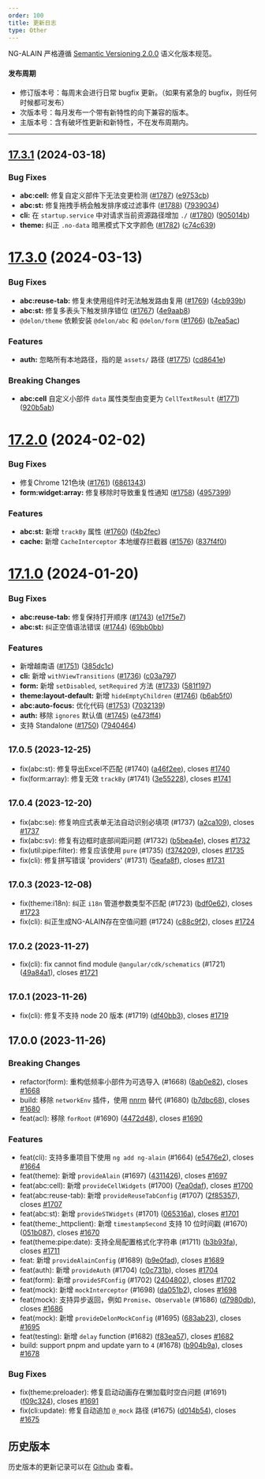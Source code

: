 ```yaml
---
order: 100
title: 更新日志
type: Other
---
```


NG-ALAIN 严格遵循 [Semantic Versioning 2.0.0](http://semver.org/lang/zh-CN/) 语义化版本规范。

#### 发布周期

* 修订版本号：每周末会进行日常 bugfix 更新。（如果有紧急的 bugfix，则任何时候都可发布）
* 次版本号：每月发布一个带有新特性的向下兼容的版本。
* 主版本号：含有破坏性更新和新特性，不在发布周期内。

---

## [17.3.1](https://github.com/ng-alain/delon/compare/17.3.0...17.3.1) (2024-03-18)

### Bug Fixes

* **abc:cell:** 修复自定义部件下无法变更检测 ([#1787](https://github.com/ng-alain/delon/issues/1787)) ([e9753cb](https://github.com/ng-alain/delon/commit/e9753cb43c392a5807319813c4db501701a72dc3))
* **abc:st:** 修复拖拽手柄会触发排序或过滤事件 ([#1788](https://github.com/ng-alain/delon/issues/1788)) ([7939034](https://github.com/ng-alain/delon/commit/79390340d50d7ce5fb7698857be574df663b250b))
* **cli:** 在 `startup.service` 中对请求当前资源路径增加 `./` ([#1780](https://github.com/ng-alain/delon/issues/1780)) ([905014b](https://github.com/ng-alain/delon/commit/905014bd09994b784dc467ae2884a1a3e99875de))
* **theme:** 纠正 `.no-data` 暗黑模式下文字颜色 ([#1782](https://github.com/ng-alain/delon/issues/1782)) ([c74c639](https://github.com/ng-alain/delon/commit/c74c6395bb96b59a15e480736c133889c911f709))


# [17.3.0](https://github.com/ng-alain/delon/compare/17.2.0...17.3.0) (2024-03-13)

### Bug Fixes

* **abc:reuse-tab:** 修复未使用组件时无法触发路由复用 ([#1769](https://github.com/ng-alain/delon/issues/1769)) ([4cb939b](https://github.com/ng-alain/delon/commit/4cb939b390967262584f1ca50623f764fe98fa7f))
* **abc:st:** 修复多表头下触发排序错位 ([#1767](https://github.com/ng-alain/delon/issues/1767)) ([4e9aab8](https://github.com/ng-alain/delon/commit/4e9aab89105df1f01061c51acfc921e06270c772))
* `@delon/theme` 依赖安装 `@delon/abc` 和 `@delon/form` ([#1766](https://github.com/ng-alain/delon/issues/1766)) ([b7ea5ac](https://github.com/ng-alain/delon/commit/b7ea5ac9d08d97bec9609f6a4572213ba79116a8))

### Features

* **auth:** 忽略所有本地路径，指的是 `assets/` 路径 ([#1775](https://github.com/ng-alain/delon/issues/1775)) ([cd8641e](https://github.com/ng-alain/delon/commit/cd8641e5902e1eedd78053591e84320426502be9))

### Breaking Changes

* **abc:cell** 自定义小部件 `data` 属性类型由变更为 `CellTextResult` ([#1771](https://github.com/ng-alain/delon/issues/1771)) ([920b5ab](https://github.com/ng-alain/delon/commit/920b5abc240761a2248feaa45d8f2fd046177f19))


# [17.2.0](https://github.com/ng-alain/delon/compare/17.1.0...17.2.0) (2024-02-02)

### Bug Fixes

* 修复Chrome 121色块 ([#1761](https://github.com/ng-alain/delon/issues/1761)) ([6861343](https://github.com/ng-alain/delon/commit/6861343bbe3219dd588cb7ffc062984fa8a3a64e))
* **form:widget:array:** 修复移除时导致重复性通知 ([#1758](https://github.com/ng-alain/delon/issues/1758)) ([4957399](https://github.com/ng-alain/delon/commit/49573999a63796a93a63eae63f392ff4da994e3d))

### Features

* **abc:st:** 新增 `trackBy` 属性 ([#1760](https://github.com/ng-alain/delon/issues/1760)) ([f4b2fec](https://github.com/ng-alain/delon/commit/f4b2feca272139ad70b7814e3ce5f407e07ef931))
* **cache:** 新增 `CacheInterceptor` 本地缓存拦截器 ([#1576](https://github.com/ng-alain/delon/issues/1576)) ([837f4f0](https://github.com/ng-alain/delon/commit/837f4f0f7ac90da9912be8c6b3a1d7aa0c22b220))


# [17.1.0](https://github.com/ng-alain/delon/compare/17.0.5...17.1.0) (2024-01-20)

### Bug Fixes

* **abc:reuse-tab:** 修复保持打开顺序 ([#1743](https://github.com/ng-alain/delon/issues/1743)) ([e17f5e7](https://github.com/ng-alain/delon/commit/e17f5e7813ff1da26ce4bada81c5b098bc190b8c))
* **abc:st:** 纠正空值语法错误 ([#1744](https://github.com/ng-alain/delon/issues/1744)) ([69bb0bb](https://github.com/ng-alain/delon/commit/69bb0bb432b100cf8a6c5ec87e0fd28dd2923d7d))

### Features

* 新增越南语 ([#1751](https://github.com/ng-alain/delon/issues/1751)) ([385dc1c](https://github.com/ng-alain/delon/commit/385dc1c716327e899f5e61d9823c3deba26ee4bf))
* **cli:** 新增 `withViewTransitions` ([#1736](https://github.com/ng-alain/delon/issues/1736)) ([c03a797](https://github.com/ng-alain/delon/commit/c03a797c9fb2405acb8455e9c236f23296577c0e))
* **form:** 新增 `setDisabled`, `setRequired` 方法 ([#1733](https://github.com/ng-alain/delon/issues/1733)) ([581f197](https://github.com/ng-alain/delon/commit/581f197be67e33189aee44b31465fb8b6d21c640))
* **theme:layout-default:** 新增 `hideEmptyChildren` ([#1746](https://github.com/ng-alain/delon/issues/1746)) ([b6ab5f0](https://github.com/ng-alain/delon/commit/b6ab5f01c18d1668989925377da84b467aa8ee27))
* **abc:auto-focus:** 优化代码 ([#1753](https://github.com/ng-alain/delon/issues/1753)) ([7032139](https://github.com/ng-alain/delon/commit/7032139472381e5f4619dc0b71c31e43a986965b))
* **auth:** 移除 `ignores` 默认值 ([#1745](https://github.com/ng-alain/delon/issues/1745)) ([e473ff4](https://github.com/ng-alain/delon/commit/e473ff4efc4299a7f2cb2e96dd44fdefedae8e82))
* 支持 Standalone ([#1750](https://github.com/ng-alain/delon/issues/1750)) ([7940464](https://github.com/ng-alain/delon/commit/7940464f69f93f3a1c3013a916d29f73146516d9))


## <small>17.0.5 (2023-12-25)</small>

* fix(abc:st): 修复导出Excel不匹配 (#1740) ([a46f2ee](https://github.com/ng-alain/delon/commit/a46f2ee)), closes [#1740](https://github.com/ng-alain/delon/issues/1740)
* fix(form:array): 修复无效 `trackBy` (#1741) ([3e55228](https://github.com/ng-alain/delon/commit/3e55228)), closes [#1741](https://github.com/ng-alain/delon/issues/1741)


## <small>17.0.4 (2023-12-20)</small>

* fix(abc:se): 修复响应式表单无法自动识别必填项 (#1737) ([a2ca109](https://github.com/ng-alain/delon/commit/a2ca109)), closes [#1737](https://github.com/ng-alain/delon/issues/1737)
* fix(abc:sv): 修复有边框时底部间距问题 (#1732) ([b5bea4e](https://github.com/ng-alain/delon/commit/b5bea4e)), closes [#1732](https://github.com/ng-alain/delon/issues/1732)
* fix(util:pipe:filter): 修复应该使用 `pure` (#1735) ([f374209](https://github.com/ng-alain/delon/commit/f374209)), closes [#1735](https://github.com/ng-alain/delon/issues/1735)
* fix(cli): 修复拼写错误 'providers' (#1731) ([5eafa8f](https://github.com/ng-alain/delon/commit/5eafa8f)), closes [#1731](https://github.com/ng-alain/delon/issues/1731)


## <small>17.0.3 (2023-12-08)</small>

* fix(theme:i18n): 纠正 `i18n` 管道参数类型不匹配 (#1723) ([bdf0e62](https://github.com/ng-alain/delon/commit/bdf0e62)), closes [#1723](https://github.com/ng-alain/delon/issues/1723)
* fix(cli): 纠正生成NG-ALAIN存在空值问题 (#1724) ([c88c9f2](https://github.com/ng-alain/delon/commit/c88c9f2)), closes [#1724](https://github.com/ng-alain/delon/issues/1724)


## <small>17.0.2 (2023-11-27)</small>

* fix(cli): fix cannot find module `@angular/cdk/schematics` (#1721) ([49a84a1](https://github.com/ng-alain/delon/commit/49a84a1)), closes [#1721](https://github.com/ng-alain/delon/issues/1721)

## <small>17.0.1 (2023-11-26)</small>

* fix(cli): 修复不支持 node 20 版本 (#1719) ([df40bb3](https://github.com/ng-alain/delon/commit/df40bb3)), closes [#1719](https://github.com/ng-alain/delon/issues/1719)


## 17.0.0 (2023-11-26)

### Breaking Changes

* refactor(form): 重构低频率小部件为可选导入 (#1668) ([8ab0e82](https://github.com/ng-alain/delon/commit/8ab0e82)), closes [#1668](https://github.com/ng-alain/delon/issues/1668)
* build: 移除 `networkEnv` 插件，使用 [nnrm](https://github.com/YunYouJun/nnrm/blob/main/README.zh-CN.md) 替代 (#1680) ([b7dbc68](https://github.com/ng-alain/delon/commit/b7dbc68)), closes [#1680](https://github.com/ng-alain/delon/issues/1680)
* feat(acl): 移除 `forRoot` (#1690) ([4472d48](https://github.com/ng-alain/delon/commit/4472d48)), closes [#1690](https://github.com/ng-alain/delon/issues/1690)

### Features

* feat(cli): 支持多重项目下使用 `ng add ng-alain` (#1664) ([e5476e2](https://github.com/ng-alain/delon/commit/e5476e2)), closes [#1664](https://github.com/ng-alain/delon/issues/1664)
* feat(theme): 新增 `provideAlain` (#1697) ([4311426](https://github.com/ng-alain/delon/commit/4311426)), closes [#1697](https://github.com/ng-alain/delon/issues/1697)
* feat(abc:cell): 新增 `provideCellWidgets` (#1700) ([7ea0daf](https://github.com/ng-alain/delon/commit/7ea0daf)), closes [#1700](https://github.com/ng-alain/delon/issues/1700)
* feat(abc:reuse-tab): 新增 `provideReuseTabConfig` (#1707) ([2f85357](https://github.com/ng-alain/delon/commit/2f85357)), closes [#1707](https://github.com/ng-alain/delon/issues/1707)
* feat(abc:st): 新增 `provideSTWidgets` (#1701) ([065316a](https://github.com/ng-alain/delon/commit/065316a)), closes [#1701](https://github.com/ng-alain/delon/issues/1701)
* feat(theme:_httpclient): 新增 `timestampSecond` 支持 10 位时间戳 (#1670) ([051b087](https://github.com/ng-alain/delon/commit/051b087)), closes [#1670](https://github.com/ng-alain/delon/issues/1670)
* feat(theme:pipe:date): 支持全局配置格式化字符串 (#1711) ([b3b93fa](https://github.com/ng-alain/delon/commit/b3b93fa)), closes [#1711](https://github.com/ng-alain/delon/issues/1711)
* feat: 新增 `provideAlainConfig` (#1689) ([b9e0fad](https://github.com/ng-alain/delon/commit/b9e0fad)), closes [#1689](https://github.com/ng-alain/delon/issues/1689)
* feat(auth): 新增 `provideAuth` (#1704) ([c0c731b](https://github.com/ng-alain/delon/commit/c0c731b)), closes [#1704](https://github.com/ng-alain/delon/issues/1704)
* feat(form): 新增 `provideSFConfig` (#1702) ([2404802](https://github.com/ng-alain/delon/commit/2404802)), closes [#1702](https://github.com/ng-alain/delon/issues/1702)
* feat(mock): 新增 `mockInterceptor` (#1698) ([da051b2](https://github.com/ng-alain/delon/commit/da051b2)), closes [#1698](https://github.com/ng-alain/delon/issues/1698)
* feat(mock): 支持异步返回，例如 `Promise`、`Observable` (#1686) ([d7980db](https://github.com/ng-alain/delon/commit/d7980db)), closes [#1686](https://github.com/ng-alain/delon/issues/1686)
* feat(mock): 新增 `provideDelonMockConfig` (#1695) ([683ab23](https://github.com/ng-alain/delon/commit/683ab23)), closes [#1695](https://github.com/ng-alain/delon/issues/1695)
* feat(testing): 新增 `delay` function (#1682) ([f83ea57](https://github.com/ng-alain/delon/commit/f83ea57)), closes [#1682](https://github.com/ng-alain/delon/issues/1682)
* build: support pnpm and update yarn to `4` (#1678) ([b904b9a](https://github.com/ng-alain/delon/commit/b904b9a)), closes [#1678](https://github.com/ng-alain/delon/issues/1678)

### Bug Fixes

* fix(theme:preloader): 修复启动动画存在懒加载时空白问题 (#1691) ([f09c324](https://github.com/ng-alain/delon/commit/f09c324)), closes [#1691](https://github.com/ng-alain/delon/issues/1691)
* fix(cli:update): 修复自动追加 `@_mock` 路径 (#1675) ([d014b54](https://github.com/ng-alain/delon/commit/d014b54)), closes [#1675](https://github.com/ng-alain/delon/issues/1675)

## 历史版本

历史版本的更新记录可以在 [Github](https://github.com/ng-alain/ng-alain/releases) 查看。
